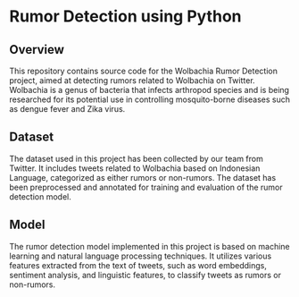 # Rumor Detection using Python

## Overview
This repository contains source code for the Wolbachia Rumor Detection project, aimed at detecting rumors related to Wolbachia on Twitter. Wolbachia is a genus of bacteria that infects arthropod species and is being researched for its potential use in controlling mosquito-borne diseases such as dengue fever and Zika virus.

## Dataset
The dataset used in this project has been collected by our team from Twitter. It includes tweets related to Wolbachia based on Indonesian Language, categorized as either rumors or non-rumors. The dataset has been preprocessed and annotated for training and evaluation of the rumor detection model.

## Model
The rumor detection model implemented in this project is based on machine learning and natural language processing techniques. It utilizes various features extracted from the text of tweets, such as word embeddings, sentiment analysis, and linguistic features, to classify tweets as rumors or non-rumors.
